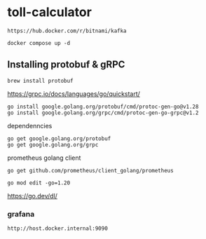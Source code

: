 # toll-calculator

`https://hub.docker.com/r/bitnami/kafka`

```
docker compose up -d
```

## Installing protobuf & gRPC
```
brew install protobuf
```

https://grpc.io/docs/languages/go/quickstart/
```
go install google.golang.org/protobuf/cmd/protoc-gen-go@v1.28
go install google.golang.org/grpc/cmd/protoc-gen-go-grpc@v1.2
```

dependenncies
```
go get google.golang.org/protobuf
go get google.golang.org/grpc
```

prometheus golang client
```
go get github.com/prometheus/client_golang/prometheus
```

```
go mod edit -go=1.20
```
https://go.dev/dl/


### grafana
`http://host.docker.internal:9090`